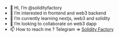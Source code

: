 - 👋 Hi, I’m @solidityfactory
- 👀 I’m interested in frontend and web3 backend
- 🌱 I’m currently learning nextjs, web3 and solidity
- 💞️ I’m looking to collaborate on web3 dapp
- 📫 How to reach me ? Telegram => [Solidity Factory](https://t.me/solidityfactory)

<!---
solidityfactory/solidityfactory is a ✨ special ✨ repository because its `README.md` (this file) appears on your GitHub profile.
You can click the Preview link to take a look at your changes.
--->
